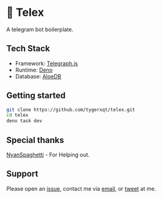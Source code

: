 # 🔭 Telex

A telegram bot boilerplate.

## Tech Stack
- Framework: [Telegraph.js](https://telegrafjs.org/#/)
- Runtime: [Deno](https://deno.land)
- Database: [AloeDB](https://github.com/Kirlovon/AloeDB)

## Getting started
```sh
git clone https://github.com/tygerxqt/telex.git
cd telex
deno task dev
```

## Special thanks
[NyanSpaghetti](https://github.com/NyanSpaghetti) - For Helping out.

## Support
Please open an [issue](https://github.com/tygerxqt/telex/issues/new), contact me via [email](mailto:tygerxqt@proton.me), or [tweet](https://twitter.com/tygerxqt) at me.
